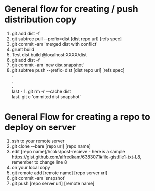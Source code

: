 
General flow for creating / push distribution copy
=====
1. git add dist -f
2. git subtree pull --prefix=dist [dist repo url] [refs spec]
3. git commit -am 'merged dist with conflict'
4. grunt build
5. Test dist build @localhost:XXXX/dist
6. git add dist -f
7. git commit -am 'new dist snapshot'
8. git subtree push --prefix=dist [dist repo url] [refs spec] <br>
. <br>
. <br>
. <br>
last - 1. git rm -r --cache dist <br>
last. git c 'ommited dist snapshot'

General Flow for creating a repo to deploy on server
=====
1. ssh to your remote server
2. git clone --bare [repo url] [repo name]
3. edit [repo name]/hooks/post-recieve - here is a sample https://gist.github.com/alfredkam/6383071#file-gistfile1-txt-L8, remember to change line 8
4. on your local copy
5. git remote add [remote name] [repo server url]
6. git commit -am 'snapshot'
7. git push [repo server url] [remote name]
